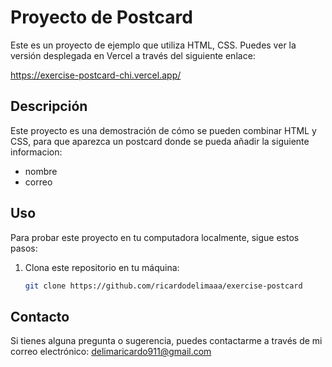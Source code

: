 # Proyecto de Postcard

Este es un proyecto de ejemplo que utiliza HTML, CSS. Puedes ver la versión desplegada en Vercel a través del siguiente enlace:

https://exercise-postcard-chi.vercel.app/

## Descripción
Este proyecto es una demostración de cómo se pueden combinar HTML y CSS, para que aparezca un postcard donde se pueda añadir la siguiente informacion:
- nombre
- correo
  
## Uso
Para probar este proyecto en tu computadora localmente, sigue estos pasos:
1. Clona este repositorio en tu máquina:
   ```bash
   git clone https://github.com/ricardodelimaaa/exercise-postcard
   
## Contacto
Si tienes alguna pregunta o sugerencia, puedes contactarme a través de mi correo electrónico: delimaricardo911@gmail.com


